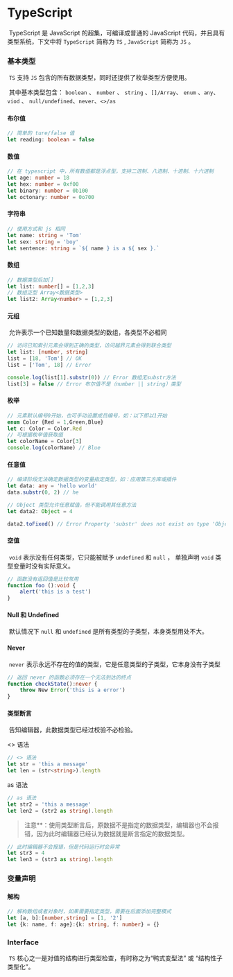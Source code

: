 # TypeScript

​	TypeScript 是 JavaScript 的超集，可编译成普通的 JavaScript 代码，并且具有类型系统，下文中将 `TypeScript`  简称为  `TS` ,  `JavaScript`  简称为  `JS` 。



### 基本类型

​	`TS` 支持 `JS` 包含的所有数据类型，同时还提供了枚举类型方便使用。

​       其中基本类型包含： `boolean`  、 `number` 、 `string` 、`[]/Array`、 `enum`  、`any`、 `viod` 、 `null/undefined`、`never`、`<>/as`

#### 布尔值

```typescript
// 简单的 ture/false 值
let reading: boolean = false
```

#### 数值

```typescript
// 在 typescript 中，所有数值都是浮点型，支持二进制、八进制、十进制、十六进制
let age: number = 18
let hex: number = 0xf00
let binary: number = 0b100
let octonary: number = 0o700
```

#### 字符串

```typescript
// 使用方式和 js 相同
let name: string = 'Tom'
let sex: string = 'boy'
let sentence: string = `${ name } is a ${ sex }.`
```

#### 数组

```typescript
// 数据类型后加[]
let list: number[] = [1,2,3]
// 数组泛型 Array<数据类型>
let list2: Array<number> = [1,2,3]
```

#### 元组

​	允许表示一个已知数量和数据类型的数组，各类型不必相同

```typescript
// 访问已知索引元素会得到正确的类型，访问越界元素会得到联合类型
let list: [number, string]
list = [18, 'Tom'] // OK
list = ['Tom', 18] // Error

console.log(list[1].substr(0)) // Error 数组无substr方法
list[3] = false // Error 布尔值不是（number || string）类型
```

#### 枚举

```typescript
// 元素默认编号0开始，也可手动设置成员编号，如：以下即以1开始
enum Color {Red = 1,Green,Blue}
let c: Color = Color.Red
// 可根据枚举值获取值
let colorName = Color[3] 
console.log(colorName) // Blue
```

#### 任意值

```typescript
// 编译阶段无法确定数据类型的变量指定类型，如：应用第三方库或插件
let data: any = 'hello world'
data.substr(0, 2) // he

// Object 类型允许任意赋值，但不能调用其任意方法
let data2: Object = 4

data2.toFixed() // Error Property 'substr' does not exist on type 'Object'.
```

#### 空值

​	`void` 表示没有任何类型，它只能被赋予 `undefined` 和 `null` ， 单独声明 `void` 类型变量时没有实际意义。

```typescript
// 函数没有返回值是比较常用
function foo ():void {
    alert('this is a test')
}
```



#### Null 和 Undefined 

​	默认情况下 `null` 和 `undefined` 是所有类型的子类型，本身类型用处不大。

#### Never

​	`never` 表示永远不存在的值的类型，它是任意类型的子类型，它本身没有子类型

```typescript
// 返回 never 的函数必须存在一个无法到达的终点
function checkState():never {
    throw New Error('this is a error')
}
```

#### 类型断言

​	告知编辑器，此数据类型已经过校验不必检验。

<> 语法

```typescript
// <> 语法
let str = 'this a message'
let len = (str<string>).length
```

as 语法

```typescript
// as 语法
let str2 = 'this a message'
let len2 = (str2 as string).length
```



> 注意**：使用类型断言后，原数据不是指定的数据类型，编辑器也不会报错，因为此时编辑器已经认为数据就是断言指定的数据类型。

```typescript
// 此时编辑器不会报错，但是代码运行时会异常
let str3 = 4
let len3 = (str3 as string).length
```

### 变量声明

#### 解构

```typescript
// 解构数组或者对象时，如果需要指定类型，需要在后面添加完整模式
let [a, b]:[number,string] = [1, '2']
let {k: name, f: age}:{k: string, f: number} = {}
```

### Interface

​	`TS` 核心之一是对值的结构进行类型检查，有时称之为“鸭式变型法” 或 “结构性子类型化”。